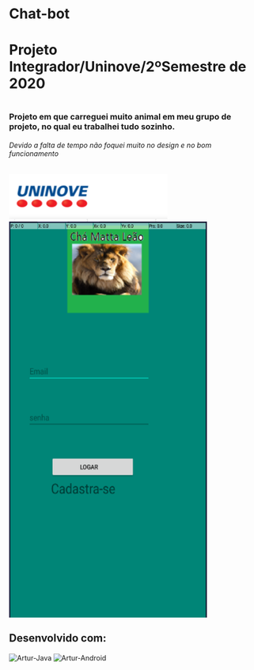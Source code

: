 # Chat-bot


<h1>Projeto Integrador/Uninove/2ºSemestre de 2020<h1>

<h3>Projeto em que carreguei muito animal em meu grupo de projeto, no qual eu trabalhei tudo sozinho.</h3>
<h6>Devido a falta de tempo não foquei muito no design e no bom funcionamento</h6>
<img align="center" alt="Artur-Android" height="96" width="320" src="https://github.com/Artur-Hugo/Chat-bot/blob/master/uninove.png" >

<div  >
 <img class="d-flex justify-content-center" align="center" alt="Artur-Android" height="800" width="400" src="https://github.com/Artur-Hugo/Chat-bot/blob/master/chamattaleao.png" >
 </div>
 
 <h2>Desenvolvido com: </h2>
<div>
  <img align="center" alt="Artur-Java" height="60" width="70" src="https://cdn.jsdelivr.net/gh/devicons/devicon/icons/java/java-original.svg" >
   <img align="center" alt="Artur-Android" height="60" width="70" src="https://cdn.jsdelivr.net/gh/devicons/devicon/icons/android/android-original.svg" >
  </div>
